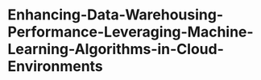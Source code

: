 # Enhancing-Data-Warehousing-Performance-Leveraging-Machine-Learning-Algorithms-in-Cloud-Environments